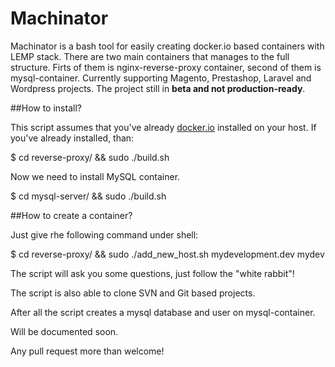 Machinator
======

Machinator is a bash tool for easily creating docker.io based containers with LEMP stack. There are two main containers that manages to the full structure. Firts of them is nginx-reverse-proxy container, second of them is mysql-container.
Currently supporting Magento, Prestashop, Laravel and Wordpress projects. The project still in **beta and not production-ready**.

##How to install?

This script assumes that you've already [docker.io](http://docker.io) installed on your host. If you've already installed, than:

$ cd reverse-proxy/ && sudo ./build.sh

Now we need to install MySQL container.


$ cd mysql-server/ && sudo ./build.sh


##How to create a container?

Just give rhe following command under shell:

$ cd reverse-proxy/ && sudo ./add_new_host.sh mydevelopment.dev mydev

The script will ask you some questions, just follow the "white rabbit"!

The script is also able to clone SVN and Git based projects.

After all the script creates a mysql database and user on mysql-container.

Will be documented soon.

Any pull request more than welcome!
